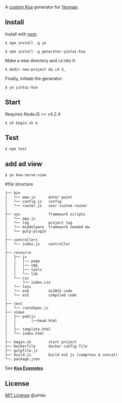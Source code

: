 A [custom Koa](http://koajs.com) generator for [Yeoman](http://yeoman.io).

## Install

Install with [npm](https://npmjs.org).

```
$ npm install -g yo
```

```
$ npm install -g generator-yintai-koa
```

Make a new directory and ```cd``` into it:

```
$ mkdir new-project && cd $_
```

Finally, initiate the generator:

```
$ yo yintai-koa
```

## Start

Requires NodeJS >= v4.2.4


```
$ sh begin.sh &
```

## Test

```
$ npm test
```


## add ad view

```
$ yo koa-serve:view
```



#file structure

    ├── bin
    │   └── www.js      enter point
    │   └── config.js   config
    │   └── router.js   user custom router
    │
    ├── sys             framework scripts
    │   └── app.js      
    │   └── log         project log
    │   └── middelware  framework needed mw
    │   └── gulp-plugin
    │
    ├── controllers
    │   └── index.js    controller
    │
    ├── resource
    │   ├── js
    │   │   │── page
    │   │   │── cmp
    │   │   │── tools
    │   │   └── lib
    │   └── css
    │       └── index.css
    │   └── less    
    │   └── es6         es2015 code 
    │   └── es5         compiled code
    │
    ├── test
    │   └── routeSpec.js
    ├── views
    │   ├── public
    │   │       │──head.html
    │   │
    │   ├── template.html
    │   └── index.html
    │
    ├── begin.sh        start project
    ├── Dockerfile      docker config file
    ├── gulpfile.js
    ├── build.js        build es5 js (compress & concat)
    └── package.json

See [**Koa Examples**](https://github.com/koajs/examples/)

## License

[MIT License](http://en.wikipedia.org/wiki/MIT_License) @yintai